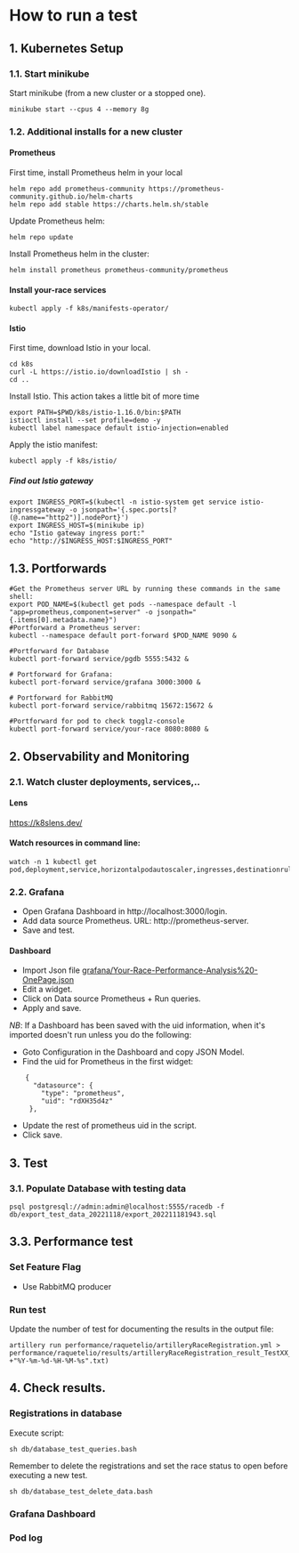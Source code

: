 # How to run a test

## 1. Kubernetes Setup 

### 1.1. Start minikube

Start minikube (from a new cluster or a stopped one).
```
minikube start --cpus 4 --memory 8g
```

### 1.2. Additional installs for a new cluster
#### Prometheus

First time, install Prometheus helm in your local
```
helm repo add prometheus-community https://prometheus-community.github.io/helm-charts
helm repo add stable https://charts.helm.sh/stable
```

Update Prometheus helm:
```
helm repo update
```

Install Prometheus helm in the cluster:
```
helm install prometheus prometheus-community/prometheus
```

#### Install your-race services
```
kubectl apply -f k8s/manifests-operator/
```

#### Istio
First time, download Istio in your local.
```
cd k8s
curl -L https://istio.io/downloadIstio | sh -
cd ..
```
Install Istio. This action takes a little bit of more time
```
export PATH=$PWD/k8s/istio-1.16.0/bin:$PATH
istioctl install --set profile=demo -y
kubectl label namespace default istio-injection=enabled
```
Apply the istio manifest:
```
kubectl apply -f k8s/istio/
```

##### Find out Istio gateway

```
export INGRESS_PORT=$(kubectl -n istio-system get service istio-ingressgateway -o jsonpath='{.spec.ports[?(@.name=="http2")].nodePort}')
export INGRESS_HOST=$(minikube ip)
echo "Istio gateway ingress port:"
echo "http://$INGRESS_HOST:$INGRESS_PORT"
```

## 1.3. Portforwards

```
#Get the Prometheus server URL by running these commands in the same shell:
export POD_NAME=$(kubectl get pods --namespace default -l "app=prometheus,component=server" -o jsonpath="{.items[0].metadata.name}")
#Portforward a Prometheus server:
kubectl --namespace default port-forward $POD_NAME 9090 &

#Portforward for Database
kubectl port-forward service/pgdb 5555:5432 &

# Portforward for Grafana:
kubectl port-forward service/grafana 3000:3000 &

# Portforward for RabbitMQ
kubectl port-forward service/rabbitmq 15672:15672 &

#Portforward for pod to check togglz-console
kubectl port-forward service/your-race 8080:8080 &
```




## 2. Observability and Monitoring

### 2.1.  Watch cluster deployments, services,..
#### Lens 
https://k8slens.dev/

#### Watch resources in command line:
```
watch -n 1 kubectl get pod,deployment,service,horizontalpodautoscaler,ingresses,destinationrule,virtualservice 
```
### 2.2. Grafana

- Open Grafana Dashboard in http://localhost:3000/login.
- Add data source Prometheus. URL: http://prometheus-server.
- Save and test.

#### Dashboard
- Import Json file [grafana/Your-Race-Performance-Analysis%20-OnePage.json](../grafana/Your-Race-Performance-Analysis%20-OnePage.json)
- Edit a widget.
- Click on Data source Prometheus + Run queries.
- Apply and save.

_NB_: If a Dashboard has been saved with the uid information, when it's imported doesn't run unless you do the following:

- Goto Configuration in the Dashboard and copy JSON Model.
- Find the uid for Prometheus in the first widget:

```
    {
      "datasource": {
        "type": "prometheus",
        "uid": "rdXH35d4z"
     },
```       

 - Update the rest of prometheus uid in the script.  
 - Click save.  


## 3. Test

### 3.1. Populate Database with testing data
```
psql postgresql://admin:admin@localhost:5555/racedb -f db/export_test_data_20221118/export_202211181943.sql
```

## 3.3. Performance test

### Set Feature Flag 

- Use RabbitMQ producer	

### Run test
Update the number of test for documenting the results in the output file:
```
artillery run performance/raquetelio/artilleryRaceRegistration.yml > performance/raquetelio/results/artilleryRaceRegistration_result_TestXX_$(date +"%Y-%m-%d-%H-%M-%s".txt)

```

## 4. Check results.

### Registrations in database
Execute script:
```
sh db/database_test_queries.bash
```
Remember to delete the registrations and set the race status to open before executing a new test.

```
sh db/database_test_delete_data.bash
```
### Grafana Dashboard
### Pod log 
